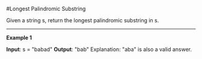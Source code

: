#Longest Palindromic Substring

Given a string s, return the longest palindromic substring in s.

---

**Example 1**

**Input**: s = "babad"
**Output**: "bab"
Explanation: "aba" is also a valid answer.
